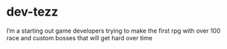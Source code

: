 # dev-tezz
I’m a starting out game developers trying to make the first rpg with over 100 race and custom bosses that will get hard over time

